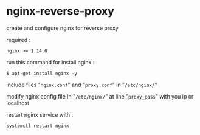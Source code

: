 # nginx-reverse-proxy

create and configure nginx for reverse proxy

required :

```nginx >= 1.14.0```

run this command for install nginx :

```$ apt-get install nginx -y```

include files "```nginx.conf```" and "```proxy.conf```" in "```/etc/nginx/```"

modify nginx config file in "```/etc/nginx/```" at line "```proxy_pass```" with you ip or localhost

restart nginx service with :

```systemctl restart nginx```